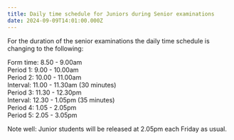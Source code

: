 ```yaml
---
title: Daily time schedule for Juniors during Senior examinations
date: 2024-09-09T14:01:00.000Z
---
```

For the duration of the senior examinations the daily time schedule is changing to the following:  

Form time:  8.50 - 9.00am  
Period 1:   9.00 - 10.00am  
Period 2:  10.00 - 11.00am  
Interval:  11.00 - 11.30am (30 minutes)  
Period 3:  11.30 - 12.30pm  
Interval:  12.30 -  1.05pm (35 minutes)  
Period 4:   1.05 -  2.05pm  
Period 5:   2.05 -  3.05pm  

Note well: Junior students will be released at 2.05pm each Friday as usual.
